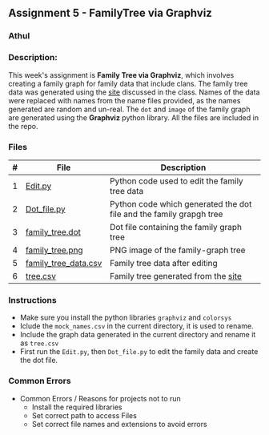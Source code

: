 ## Assignment 5 - FamilyTree via Graphviz
### Athul
### Description:

This week's assignment is **Family Tree via Graphviz**, which involves creating a family graph for family data that include clans. The family tree data was generated using the [site](http://mcdemarco.net/tools/family-tree-generator/lineage.html) discussed in the class. Names of the data were replaced with names from the name files provided, as the names generated are random and un-real. The `dot` and `image` of the family graph are generated using the **Graphviz** python library. All the files are included in the repo.

### Files


|   #   | File            | Description                                        |
| :---: | --------------- | -------------------------------------------------- |
|   1   |[Edit.py](./Edit.py)        | Python code used to edit the family tree data      |
|   2   | [Dot_file.py](./Dot_file.py)  | Python code which generated the dot file and the family grapgh tree        |
|   3   | [family_tree.dot](./family_tree.dot) | Dot file containing the family graph tree |
|   4   | [family_tree.png](./family_tree.png) | PNG image of the family-graph tree |
|   5   | [family_tree_data.csv](./family_tree_data.csv) | Family tree data after editing  |
|   6   | [tree.csv](./tree.csv) | Family tree generated from the [site](http://mcdemarco.net/tools/family-tree-generator/lineage.html) |

### Instructions

- Make sure you install the python libraries `graphviz` and `colorsys`
- Iclude the `mock_names.csv` in the current directory, it is used to rename.
- Include the graph data generated in the current directory and rename it as `tree.csv`
- First run the `Edit.py`, then `Dot_file.py` to edit the family data and create the dot file.

### Common Errors

- Common Errors / Reasons for projects not to run
    - Install the required libraries
    - Set correct path to access Files
    - Set correct file names and extensions to avoid errors
